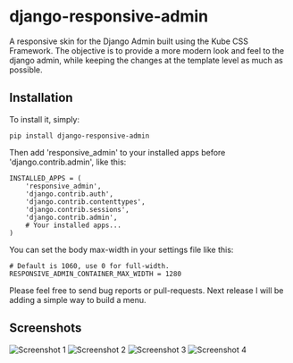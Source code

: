 django-responsive-admin
=======================

A responsive skin for the Django Admin built using the Kube CSS Framework. The objective is to provide a more modern look and feel to the django admin, while keeping the changes at the template level as much as possible.

Installation
------------

To install it, simply:

    pip install django-responsive-admin

Then add 'responsive_admin' to your installed apps before 'django.contrib.admin', like this:

    INSTALLED_APPS = (
        'responsive_admin',
        'django.contrib.auth',
        'django.contrib.contenttypes',
        'django.contrib.sessions',
        'django.contrib.admin',
        # Your installed apps...
    )

You can set the body max-width in your settings file like this:

    # Default is 1060, use 0 for full-width.
    RESPONSIVE_ADMIN_CONTAINER_MAX_WIDTH = 1280


Please feel free to send bug reports or pull-requests. Next release I will be adding a simple way to build a menu.


Screenshots
-----------

![Screenshot 1](http://github.com/pdr/django-responsive-admin/raw/master/img/screenshot1.png)
![Screenshot 2](http://github.com/pdr/django-responsive-admin/raw/master/img/screenshot2.png)
![Screenshot 3](http://github.com/pdr/django-responsive-admin/raw/master/img/screenshot3.png)
![Screenshot 4](http://github.com/pdr/django-responsive-admin/raw/master/img/screenshot4.png)